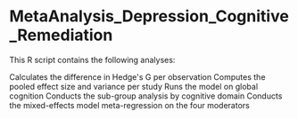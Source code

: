 # MetaAnalysis_Depression_Cognitive_Remediation

This R script contains the following analyses: 

Calculates the difference in Hedge's G per observation
Computes the pooled effect size and variance per study
Runs the model on global cognition
Conducts the sub-group analysis by cognitive domain
Conducts the mixed-effects model meta-regression on the four moderators
